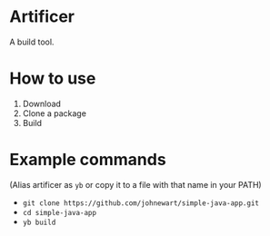 # Artificer

A build tool.

# How to use

1. Download 
2. Clone a package
3. Build

# Example commands

(Alias artificer as `yb` or copy it to a file with that name in your PATH) 

* `git clone https://github.com/johnewart/simple-java-app.git`
* `cd simple-java-app`
* `yb build`
